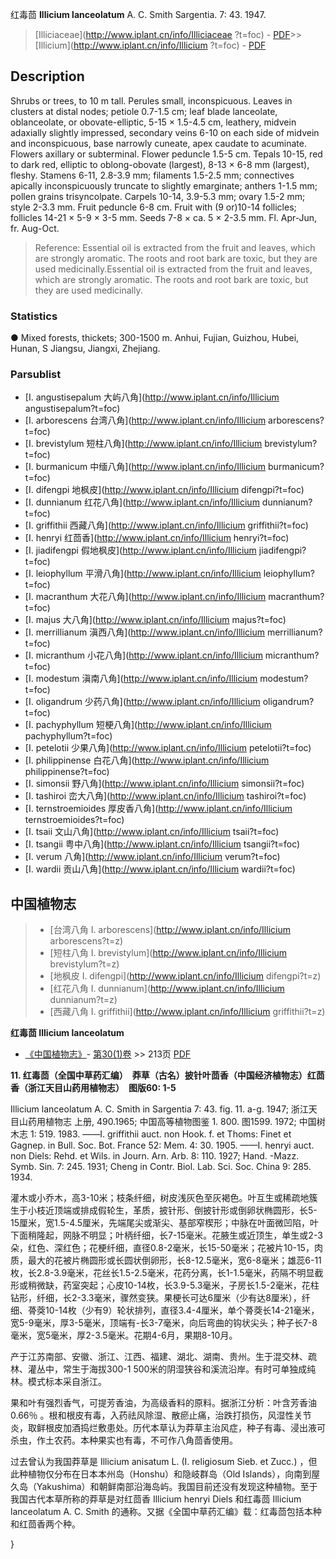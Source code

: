 红毒茴 **Illicium lanceolatum** A. C. Smith Sargentia. 7: 43. 1947.

> [Illiciaceae](http://www.iplant.cn/info/Illiciaceae ?t=foc) - [PDF](http://iplant.cn/foc/pdf/Illiciaceae.pdf)>>[Illicium](http://www.iplant.cn/info/Illicium ?t=foc) - [PDF](http://www.iplant.cn/foc/pdf/Illicium.pdf)

## Description

Shrubs or trees, to 10 m tall. Perules small, inconspicuous. Leaves in clusters at distal nodes; petiole 0.7-1.5 cm; leaf blade lanceolate, oblanceolate, or obovate-elliptic, 5-15 × 1.5-4.5 cm, leathery, midvein adaxially slightly impressed, secondary veins 6-10 on each side of midvein and inconspicuous, base narrowly cuneate, apex caudate to acuminate. Flowers axillary or subterminal. Flower peduncle 1.5-5 cm. Tepals 10-15, red to dark red, elliptic to oblong-obovate (largest), 8-13 × 6-8 mm (largest), fleshy. Stamens 6-11, 2.8-3.9 mm; filaments 1.5-2.5 mm; connectives apically inconspicuously truncate to slightly emarginate; anthers 1-1.5 mm; pollen grains trisyncolpate. Carpels 10-14, 3.9-5.3 mm; ovary 1.5-2 mm; style 2-3.3 mm. Fruit peduncle 6-8 cm. Fruit with (9 or)10-14 follicles; follicles 14-21 × 5-9 × 3-5 mm. Seeds 7-8 × ca. 5 × 2-3.5 mm. Fl. Apr-Jun, fr. Aug-Oct.

> Reference: 
> Essential oil is extracted from the fruit and leaves, which are strongly aromatic. The roots and root bark are toxic, but they are used medicinally.Essential oil is extracted from the fruit and leaves, which are strongly aromatic. The roots and root bark are toxic, but they are used medicinally.

### Statistics
● Mixed forests, thickets; 300-1500 m. Anhui, Fujian, Guizhou, Hubei, Hunan, S Jiangsu, Jiangxi, Zhejiang.

### Parsublist

* [I.  angustisepalum  大屿八角](http://www.iplant.cn/info/Illicium angustisepalum?t=foc)
* [I.  arborescens  台湾八角](http://www.iplant.cn/info/Illicium arborescens?t=foc)
* [I.  brevistylum  短柱八角](http://www.iplant.cn/info/Illicium brevistylum?t=foc)
* [I.  burmanicum  中缅八角](http://www.iplant.cn/info/Illicium burmanicum?t=foc)
* [I.  difengpi  地枫皮](http://www.iplant.cn/info/Illicium difengpi?t=foc)
* [I.  dunnianum  红花八角](http://www.iplant.cn/info/Illicium dunnianum?t=foc)
* [I.  griffithii  西藏八角](http://www.iplant.cn/info/Illicium griffithii?t=foc)
* [I.  henryi  红茴香](http://www.iplant.cn/info/Illicium henryi?t=foc)
* [I.  jiadifengpi  假地枫皮](http://www.iplant.cn/info/Illicium jiadifengpi?t=foc)
* [I.  leiophyllum  平滑八角](http://www.iplant.cn/info/Illicium leiophyllum?t=foc)
* [I.  macranthum  大花八角](http://www.iplant.cn/info/Illicium macranthum?t=foc)
* [I.  majus  大八角](http://www.iplant.cn/info/Illicium majus?t=foc)
* [I.  merrillianum  滇西八角](http://www.iplant.cn/info/Illicium merrillianum?t=foc)
* [I.  micranthum  小花八角](http://www.iplant.cn/info/Illicium micranthum?t=foc)
* [I.  modestum  滇南八角](http://www.iplant.cn/info/Illicium modestum?t=foc)
* [I.  oligandrum  少药八角](http://www.iplant.cn/info/Illicium oligandrum?t=foc)
* [I.  pachyphyllum  短梗八角](http://www.iplant.cn/info/Illicium pachyphyllum?t=foc)
* [I.  petelotii  少果八角](http://www.iplant.cn/info/Illicium petelotii?t=foc)
* [I.  philippinense  白花八角](http://www.iplant.cn/info/Illicium philippinense?t=foc)
* [I.  simonsii  野八角](http://www.iplant.cn/info/Illicium simonsii?t=foc)
* [I.  tashiroi  峦大八角](http://www.iplant.cn/info/Illicium tashiroi?t=foc)
* [I.  ternstroemioides  厚皮香八角](http://www.iplant.cn/info/Illicium ternstroemioides?t=foc)
* [I.  tsaii  文山八角](http://www.iplant.cn/info/Illicium tsaii?t=foc)
* [I.  tsangii  粤中八角](http://www.iplant.cn/info/Illicium tsangii?t=foc)
* [I.  verum  八角](http://www.iplant.cn/info/Illicium verum?t=foc)
* [I.  wardii  贡山八角](http://www.iplant.cn/info/Illicium wardii?t=foc)

## 中国植物志

> * [台湾八角  I.  arborescens](http://www.iplant.cn/info/Illicium arborescens?t=z)
> * [短柱八角  I.  brevistylum](http://www.iplant.cn/info/Illicium brevistylum?t=z)
> * [地枫皮  I.  difengpi](http://www.iplant.cn/info/Illicium difengpi?t=z)
> * [红花八角  I.  dunnianum](http://www.iplant.cn/info/Illicium dunnianum?t=z)
> * [西藏八角  I.  griffithii](http://www.iplant.cn/info/Illicium griffithii?t=z)

**红毒茴 Illicium lanceolatum**

* [《中国植物志》](http://www.iplant.cn/frps)- [第30(1)卷](http://www.iplant.cn/frps/vol/30(1)) >> 213页 [PDF](http://www.iplant.cn/frps/pdf/30(1)/213.PDF)

**11. 红毒茴（全国中草药汇编）　莽草（古名）披针叶茴香（中国经济植物志）红茴香（浙江天目山药用植物志）　图版60: 1-5**

Illicium lanceolatum A. C. Smith in Sargentia 7: 43. fig. 11. a-g. 1947; 浙江天目山药用植物志 上册, 490.1965; 中国高等植物图鉴 1. 800. 图1599. 1972; 中国树木志 1: 519. 1983. ——I. griffithii auct. non Hook. f. et Thoms: Finet et Gagnep. in Bull. Soc. Bot. France 52: Mem. 4: 30. 1905. ——I. henryi auct. non Diels: Rehd. et Wils. in Journ. Arn. Arb. 8: 110. 1927; Hand. -Mazz. Symb. Sin. 7: 245. 1931; Cheng in Contr. Biol. Lab. Sci. Soc. China 9: 285. 1934.

灌木或小乔木，高3-10米；枝条纤细，树皮浅灰色至灰褐色。叶互生或稀疏地簇生于小枝近顶端或排成假轮生，革质，披针形、倒披针形或倒卵状椭圆形，长5-15厘米，宽1.5-4.5厘米，先端尾尖或渐尖、基部窄楔形；中脉在叶面微凹陷，叶下面稍隆起，网脉不明显；叶柄纤细，长7-15毫米。花腋生或近顶生，单生或2-3朵，红色、深红色；花梗纤细，直径0.8-2毫米，长15-50毫米；花被片10-15，肉质，最大的花被片椭圆形或长圆状倒卵形，长8-12.5毫米，宽6-8毫米；雄蕊6-11枚，长2.8-3.9毫米，花丝长1.5-2.5毫米，花药分离，长1-1.5毫米，药隔不明显截形或稍微缺，药室突起；心皮10-14枚，长3.9-5.3毫米，子房长1.5-2毫米，花柱钻形，纤细，长2-3.3毫米，骤然变狭。果梗长可达6厘米（少有达8厘米），纤细、蓇葖10-14枚（少有9）轮状排列，直径3.4-4厘米，单个蓇葖长14-21毫米，宽5-9毫米，厚3-5毫米，顶端有-长3-7毫米，向后弯曲的钩状尖头；种子长7-8毫米，宽5毫米，厚2-3.5毫米。花期4-6月，果期8-10月。

产于江苏南部、安徽、浙江、江西、福建、湖北、湖南、贵州。生于混交林、疏林、灌丛中，常生于海拔300-1 500米的阴湿狭谷和溪流沿岸。有时可单独成纯林。模式标本采自浙江。

果和叶有强烈香气，可提芳香油，为高级香料的原料。据浙江分析：叶含芳香油0.66％ 。根和根皮有毒，入药祛风除湿、散瘀止痛，治跌打损伤，风湿性关节炎，取鲜根皮加酒捣烂敷患处。历代本草认为莽草主治风症，种子有毒、浸出液可杀虫，作土农药。本种果实也有毒，不可作八角茴香使用。

过去曾认为我国莽草是 Illicium anisatum L. (I. religiosum Sieb. et Zucc.) ，但此种植物仅分布在日本本州岛（Honshu）和隐岐群岛（Old Islands），向南到屋久岛（Yakushima）和朝鲜南部沿海岛屿。我国目前还没有发现这种植物。至于我国古代本草所称的莽草是对红茴香 Illicium henryi Diels 和红毒茴 Illicium lanceolatum A. C. Smith 的通称。又据《全国中草药汇编》载：红毒茴包括本种和红茴香两个种。

}